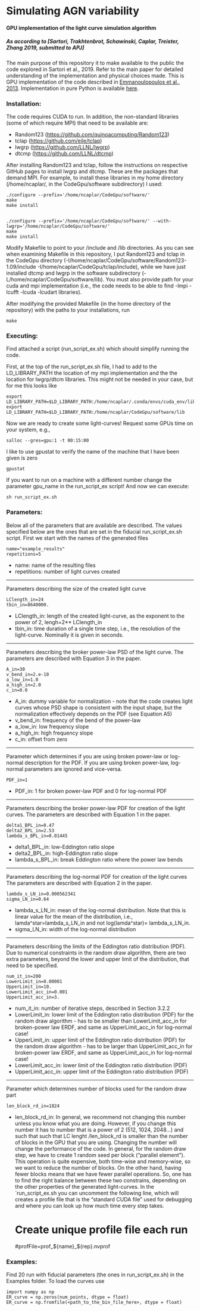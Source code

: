 # Simulating AGN variability

#### GPU implementation of the light curve simulation algorithm
##### As according to [Sartori, Trakhtenbrot, Schawinski, Caplar, Treister, Zhang 2019, submitted to APJ]

The main purpose of this repository it to make available to the public the code explored in Sartori et al., 2019. Refer to the main paper for detailed understanding of the implementation and physical choices made. This is GPU implementation of the code described in [Emmanoulopoulos et al., 2013](https://ui.adsabs.harvard.edu/abs/2013MNRAS.433..907E/abstract). Implementation in pure Python is available [here](https://github.com/samconnolly/DELightcurveSimulation).

### Installation:

The code requires CUDA to run. In addition, the non-standard libraries (some of which require MPI) that need to be available are: 
 - Random123 (https://github.com/quinoacomputing/Random123)
 - tclap (https://github.com/eile/tclap)
 - lwgrp (https://github.com/LLNL/lwgrp)
 - dtcmp (https://github.com/LLNL/dtcmp)


After installing Random123 and tclap, follow the instructions on respective GitHub pages to install lwgrp and dtcmp. These are the packages that demand MPI. For example, to install these libraries in my home directory (/home/ncaplar/, in the CodeGpu/software subdirectory) I used:

	./configure --prefix='/home/ncaplar/CodeGpu/software/'
	make 
	make install


	./configure --prefix='/home/ncaplar/CodeGpu/software/' --with-lwgrp='/home/ncaplar/CodeGpu/software/'
	make
	make install

Modify Makefile to point to your /include and /lib directories. As you can see when examining Makefile in this repository, I put Random123 and tclap in the CodeGpu directory (-I/home/ncaplar/CodeGpu/software/Random123-1.09/include -I/home/ncaplar/CodeGpu/tclap/include), while we have just installed dtcmp and lwgrp in the software subdirectory (-L/home/ncaplar/CodeGpu/software/lib). You must also provide path for your cuda and mpi implementation (i.e., the code needs to be able to find -lmpi -lcufft -lcuda -lcudart libraries). 

After modifying the provided Makefile (in the home directory of the repository) with the paths to your installations, run 

	make

### Executing:

Find attached a script (run_script_ex.sh) which should simplify running the code. 

First, at the top of the run_script_ex.sh file, I had to add to the LD_LIBRARY_PATH the location of my mpi implementation and the the location for lwgrp/dtcm libraries. This might not be needed in your case, but for me this looks like 

	export LD_LIBRARY_PATH=$LD_LIBRARY_PATH:/home/ncaplar/.conda/envs/cuda_env/lib
	export LD_LIBRARY_PATH=$LD_LIBRARY_PATH:/home/ncaplar/CodeGpu/software/lib

Now we are ready to create some light-curves! Request some GPUs time on your system, e.g.,

	salloc --gres=gpu:1 -t 00:15:00

I like to use gpustat to verify the name of the machine that I have been given is zero

	gpustat

If you want to run on a machine with a different number change the parameter gpu_name in the run_script_ex script! And now we can execute:

	sh run_script_ex.sh


### Parameters:

Below all of the parameters that are available are described. The values specified below are the ones that are set in the fiducial run_script_ex.sh script. First we start with the names of the generated files

	name="example_results"
	repetitions=5

- name: name of the resulting files
- repetitions: number of light curves created

---

Parameters describing the size of the created light curve

	LClength_in=24
	tbin_in=8640000.


- LClength_in: length of the created light-curve, as the exponent to the power of 2, lengh=2** LClength_in
- tbin_in: time duration of a single time step, i.e., the resolution of the light-curve. Nominally it is given in seconds. 

---
Parameters describing the broker power-law PSD of the light curve. The parameters are described with Equation 3 in the paper. 

	A_in=30
	v_bend_in=2.e-10
	a_low_in=1.0
	a_high_in=2.0
	c_in=0.0

- A_in: dummy variable for normalization - note that the code creates light curves whose PSD shape is consistent with the input shape, but the normalization effectively depends on the PDF (see Equation A5)
- v_bend_in: frequency of the bend of the power-law
- a_low_in: low frequency slope
- a_high_in: high frequency slope
- c_in: offset from zero

---

Parameter which determines if you are using broken power-law or log-normal description for the PDF. If you are using broken power-law, log-normal parameters are ignored and vice-versa.

	PDF_in=1

- PDF_in: 1 for broken power-law PDF and 0 for log-normal PDF

---

Parameters describing the broker power-law PDF for creation of the light curves. The parameters are described with Equation 1 in the paper. 

	delta1_BPL_in=0.47
	delta2_BPL_in=2.53
	lambda_s_BPL_in=0.01445

- delta1_BPL_in: low-Eddington ratio slope
- delta2_BPL_in: high-Eddington ratio slope
- lambda_s_BPL_in: break Eddington ratio where the power law bends

---

Parameters describing the log-normal PDF for creation of the light curves The parameters are described with Equation 2 in the paper. 

	lambda_s_LN_in=0.000562341
	sigma_LN_in=0.64

- lambda_s_LN_in: mean of the log-normal distribution. Note that this is linear value for the mean of the distribution, i.e., lamda^star=lambda_s_LN_in and not log(lamda^star)= lambda_s_LN_in.
- sigma_LN_in: width of the log-normal distribution

---

Parameters describing the limits of the Eddington ratio distribution (PDF). Due to numerical constraints in the random draw algorithm, there are two extra parameters, beyond the lower and upper limit of the distribution, that need to be specified.

	num_it_in=200
	LowerLimit_in=0.00001
	UpperLimit_in=10.
	LowerLimit_acc_in=0.001
	UpperLimit_acc_in=3.

- num_it_in: number of iterative steps, described in Section 3.2.2
- LowerLimit_in: lower limit of the Eddington ratio distribution (PDF) for the random draw algorithm - has to be smaller than LowerLimit_acc_in for broken-power law ERDF, and same as UpperLimit_acc_in for log-normal case!
- UpperLimit_in: upper limit of the Eddington ratio distribution (PDF) for the random draw algorithm - has to be larger than UpperLimit_acc_in for broken-power law ERDF, and same as UpperLimit_acc_in for log-normal case!
- LowerLimit_acc_in: lower limit of the Eddington ratio distribution (PDF)
- UpperLimit_acc_in: upper limit of the Eddington ratio distribution (PDF)

---

Parameter which determines number of blocks used for the random draw part

	len_block_rd_in=1024

- len_block_rd_in: In general, we recommend not changing this number unless you know what you are doing. However, if you change this number it has to number that is a power of 2 (512, 1024, 2048...) and such that such that LC lenght /len_block_rd is smaller than the number of blocks in the GPU that you are using. Changing the number will change the performance of the code. In general, for the random draw step, we have to create 1 random seed per block (“parallel element”). This operation is quite expensive, both time-wise and memory-wise, so we want to reduce the number of blocks. On the other hand, having fewer blocks means that we have fewer parallel operations.
So, one has to find the right balance between these two constrains, depending on the other properties of the generated light-curves. In the `run_script_ex.sh you can uncomment the following line, which will creates a profile file that is the “standard CUDA file” used for debugging and where you can look up how much time every step takes.

	# Create unique profile file each run
	#profFile=prof_${name}_${rep}.nvprof


### Examples:

Find 20 run with fiducial parameters (the ones in run_script_ex.sh) in the Examples folder. 
To load the curves use

	import numpy as np
	ER_curve = np.zeros(num_points, dtype = float)
	ER_curve = np.fromfile(<path_to_the_bin_file_here>, dtype = float)

